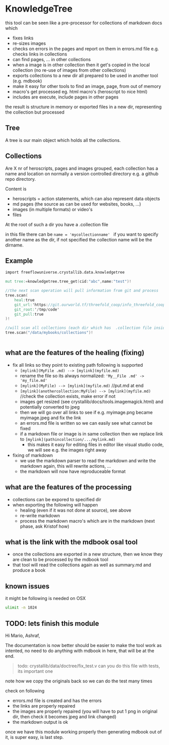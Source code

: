 # KnowledgeTree

this tool can be seen like a pre-processor for collections of markdown docs which 

- fixes links
- re-sizes images
- checks on errors in the pages and report on them in errors.md file e.g. checks links in collections
- can find pages, ... in other collections
- when a image is in other collection then it get's copied in the local collection (no re-use of images from other collections)
- exports collections to a new dir all prepared to be used in another tool (e.g. mdbook)
- make it easy for other tools to find an image, page, from out of memory
- macro's get processed eg. html macro's (heroscript to nice html)
- includes are execute, include pages in other pages

the result is structure in memory or exported files in a new dir, representing the collection but processed

## Tree

A tree is our main object which holds all the collections.

## Collections

Are X nr of heroscripts, pages and images grouped, each collection has a name and location on normally a version controlled directory e.g. a github repo directory.

Content is

- heroscripts = action statements, which can also represent data objects
- md pages (the source as can be used for websites, books, ...)
- images (in multiple formats) or video's
- files

At the root of such a dir you have a .collection file

in this file there can be ```name = 'mycollectionname' ``` if you want to specify another name as the dir, if not specified the collection name will be the dirname.


## Example

```v
import freeflowuniverse.crystallib.data.knowledgetree

mut tree:=knowledgetree.tree_get(cid:"abc",name:"test")!

//the next scan operation will pull information from git and process
tree.scan(
	heal:true
	git_url:'https://git.ourworld.tf/threefold_coop/info_threefold_coop/src/branch/main/collections'
	git_root:'/tmp/code'
	git_pull:true
)!

//will scan all collections (each dir which has  .collection file inside is a collection)
tree.scan("/data/mybooks/collections")! 



```

## what are the features of the healing (fixing)

- fix all links so they point to existing path following is supported
  - ```[mylink](MyFile .md) --> [mylink](myfile.md)```
  - rename the file so its always normalized: ```'My__File .md' -> 'my_file.md'```
  - ```[mylink](MyFile) --> [mylink](myfile.md)``` //put.md at end
  - ```[mylink](anothercollection:MyFile) --> [mylink](myfile.md)``` //check the collection exists, make error if not
  - images get resized (see crystallib/docs/tools.imagemagick.html) and potentially converted to jpeg
  - then we will go over all links to see if e.g. myimage.png became myimage.jpeg and fix the link
  - an errors.md file is written so we can easily see what cannot be fixed
  - if a markdown file or image is in same collection then we replace link to ```[mylink](pathincollection/.../mylink.md)```
    - this makes it easy for editing files in editor like visual studio code, we will see e.g. the images right away
- fixing of markdown
  - we use the markdown parser to read the markdown and write the markdown again, this will rewrite actions, ...
  - the markdown will now have reproduceable format


## what are the features of the processing

- collections can be expored to specified dir
- when exporting the following will happen
  - healing (even if it was not done at source), see above
  - re-write markdown
  - process the markdown macro's which are in the markdown (next phase, ask Kristof how)

## what is the link with the mdbook osal tool

- once the collections are exported in a new structure, then we know they are clean to be processed by the mdbook tool
- that tool will read the collections again as well as summary.md and produce a book

## known issues

it might be following is needed on OSX

```bash
ulimit -n 1024
```


## TODO: lets finish this module

Hi Mario, Ashraf,

The documentation is now better should be easier to make the tool work as intented, no need to do anything with mdbook in here, that will be at the end.

> todo: crystallib/data/doctree/fix_test.v can you do this file with tests, its important one

note how we copy the originals back so we can do the test many times

check on following

- errors.md file is created and has the errors
- the links are properly repaired
- the images are properly repaired (you will have to put 1 png in original dir, then check it becomes jpeg and link changed)
- the markdown output is ok

once we have this module working properly then generating mdbook out of it, is super easy, is last step.



